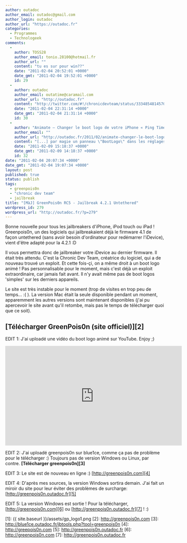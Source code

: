 ```yaml
---
author: outadoc
author_email: outadoc@gmail.com
author_login: outadoc
author_url: "https://outadoc.fr"
categories: 
  - Programmes
  - Technologeek
comments: 
  - 
    author: TOSS28
    author_email: tonio.28100@hotmail.fr
    author_url: ""
    content: "tu es sur pour win??"
    date: "2011-02-04 20:52:01 +0000"
    date_gmt: "2011-02-04 19:52:01 +0000"
    id: 29
  - 
    author: outadoc
    author_email: outatime@caramail.com
    author_url: "http://outadoc.fr"
    content: "http://twitter.com/#!/chronicdevteam/status/33348548145709056\\r\\nOui =)"
    date: "2011-02-04 22:31:14 +0000"
    date_gmt: "2011-02-04 21:31:14 +0000"
    id: 30
  - 
    author: "Animate – Changer le boot logo de votre iPhone « Ping Timeout"
    author_email: ""
    author_url: "http://outadoc.fr/2011/02/animate-changer-le-boot-logo-de-votre-iphone/"
    content: "[...] par magie un panneau \"BootLogo\" dans les réglages.  Par défaut, vous ne pouvez qu'utiliser soit le logo installé par GreenPois0n, soit le logo Apple [...]"
    date: "2011-02-09 15:18:37 +0000"
    date_gmt: "2011-02-09 14:18:37 +0000"
    id: 32
date: "2011-02-04 20:07:34 +0000"
date_gmt: "2011-02-04 19:07:34 +0000"
layout: post
published: true
status: publish
tags: 
  - greenpois0n
  - "chronic dev team"
  - jailbreak
title: "[MàJ] GreenPois0n RC5 - Jailbreak 4.2.1 Untethered"
wordpress_id: 279
wordpress_url: "http://outadoc.fr/?p=279"
---
```

Bonne nouvelle pour tous les jailbreakers d'iPhone, iPod touch ou iPad ! Greenpois0n, un des logiciels qui jailbreakaient déjà le firmware 4.1 de façon untethered (sans avoir besoin d'ordinateur pour redémarrer l'iDevice), vient d'être adapté pour la 4.2.1 :D

Il vous permettra donc de jailbreaker votre iDevice au dernier firmware. Il était très attendu. C'est la Chronic Dev Team, créatrice du logiciel, qui a de nouveau trouvé un exploit. Et cette fois-çi, on a même droit à un boot logo animé ! Pas personnalisable pour le moment, mais c'est déjà un exploit extraordinaire, car jamais fait avant. Il n'y avait même pas de boot logos 'simples' sur les derniers appareils.

Le site est très instable pour le moment (trop de visites en trop peu de temps... :( ). La version Mac était la seule disponible pendant un moment, apparemment les autres versions sont maintenant disponibles (j'ai pu apercevoir le site avant qu'il retombe, mais pas le temps de télécharger quoi que ce soit).

## [Télécharger GreenPois0n (site officiel)][2]

EDIT 1: J'ai uploadé une vidéo du boot logo animé sur YouTube. Enjoy ;)

<iframe width="560" height="315" src="https://www.youtube-nocookie.com/embed/IRt0h-K9HjM" frameborder="0" allow="autoplay; encrypted-media" allowfullscreen></iframe>

EDIT 2: J'ai uploadé greenpois0n sur blue1ce, comme ça pas de problème pour le télécharger :) Toujours pas de version Windows ou Linux, par contre. **[Télécharger greenpois0n][3]**

EDIT 3: Le site est de nouveau en ligne :) [http://greenpois0n.com][4]

EDIT 4: D'après mes sources, la version Windows sortira demain. J'ai fait un miroir du site pour leur éviter des problèmes de surcharge: [http://greenpois0n.outadoc.fr][5]

EDIT 5: La version Windows est sortie ! Pour la télécharger, [http://greenpois0n.com][6] ou [http://greenpois0n.outadoc.fr][7] ! :)

[1]: {{ site.baseurl }}/assets/gp_logo1.png
[2]: http://greenpois0n.com
[3]: http://blue1ce.outadoc.fr/jbtools.php?tool=greenpois0n
[4]: http://greepois0n.com
[5]: http://greenpois0n.outadoc.fr
[6]: http://greenpois0n.com
[7]: http://greenpois0n.outadoc.fr
